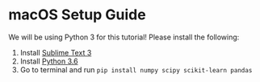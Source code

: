 # macOS Setup Guide
We will be using Python 3 for this tutorial! Please install the following:

1. Install [Sublime Text 3](https://www.sublimetext.com/3)
2. Install [Python 3.6](https://www.python.org/downloads/release/python-360/)
3. Go to terminal and run `pip install numpy scipy scikit-learn pandas`